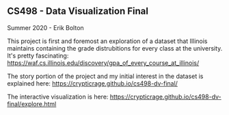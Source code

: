 ## CS498 - Data Visualization Final
Summer 2020 - Erik Bolton

This project is first and foremost an exploration of a dataset that Illinois maintains containing the grade distrubitions
for every class at the university. It's pretty fascinating:
https://waf.cs.illinois.edu/discovery/gpa_of_every_course_at_illinois/

The story portion of the project and my initial interest in the dataset is explained here:
https://crypticrage.github.io/cs498-dv-final/

The interactive visualization is here:
https://crypticrage.github.io/cs498-dv-final/explore.html

